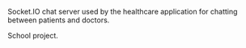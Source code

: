 Socket.IO chat server used by the healthcare application for chatting between patients and doctors.

School project.

